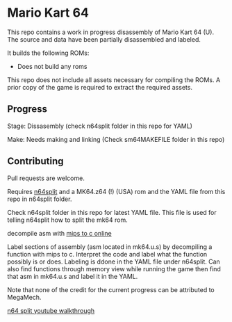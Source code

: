 # Mario Kart 64

This repo contains a work in progress disassembly of Mario Kart 64 (U).
The source and data have been partially disassembled and labeled.

It builds the following ROMs:

* Does not build any roms

This repo does not include all assets necessary for compiling the ROMs.
A prior copy of the game is required to extract the required assets.

## Progress

Stage: Dissasembly (check n64split folder in this repo for YAML)

Make: Needs making and linking (Check sm64MAKEFILE folder in this repo)

## Contributing

Pull requests are welcome.

Requires [n64split](https://github.com/queueRAM/sm64tools) and a MK64.z64 (!) (USA) rom and the YAML file from this repo in n64split folder.

Check n64split folder in this repo for latest YAML file. This file is used for telling n64split how to split the mk64 rom.

decompile asm with [mips to c online](https://simonsoftware.se/other/mips_to_c.py)

Label sections of assembly (asm located in mk64.u.s) by decompiling a function with mips to c. Interpret the code and label what the function possibly is or does. Labeling is ddone in the YAML file under n64split. Can also find functions through memory view while running the game then find that asm in mk64.u.s and label it in the YAML.

Note that none of the credit for the current progress can be attributed to MegaMech.

[n64 split youtube walkthrough](https://www.youtube.com/watch?v=KCeE4mjyCR0&feature=youtu.be)


